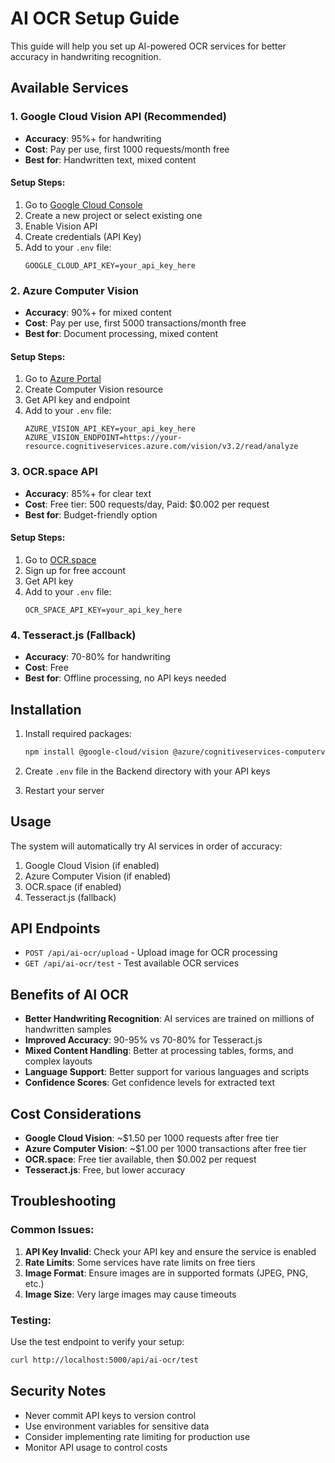 # AI OCR Setup Guide

This guide will help you set up AI-powered OCR services for better accuracy in handwriting recognition.

## Available Services

### 1. Google Cloud Vision API (Recommended)
- **Accuracy**: 95%+ for handwriting
- **Cost**: Pay per use, first 1000 requests/month free
- **Best for**: Handwritten text, mixed content

#### Setup Steps:
1. Go to [Google Cloud Console](https://console.cloud.google.com/)
2. Create a new project or select existing one
3. Enable Vision API
4. Create credentials (API Key)
5. Add to your `.env` file:
   ```
   GOOGLE_CLOUD_API_KEY=your_api_key_here
   ```

### 2. Azure Computer Vision
- **Accuracy**: 90%+ for mixed content
- **Cost**: Pay per use, first 5000 transactions/month free
- **Best for**: Document processing, mixed content

#### Setup Steps:
1. Go to [Azure Portal](https://portal.azure.com/)
2. Create Computer Vision resource
3. Get API key and endpoint
4. Add to your `.env` file:
   ```
   AZURE_VISION_API_KEY=your_api_key_here
   AZURE_VISION_ENDPOINT=https://your-resource.cognitiveservices.azure.com/vision/v3.2/read/analyze
   ```

### 3. OCR.space API
- **Accuracy**: 85%+ for clear text
- **Cost**: Free tier: 500 requests/day, Paid: $0.002 per request
- **Best for**: Budget-friendly option

#### Setup Steps:
1. Go to [OCR.space](https://ocr.space/ocrapi)
2. Sign up for free account
3. Get API key
4. Add to your `.env` file:
   ```
   OCR_SPACE_API_KEY=your_api_key_here
   ```

### 4. Tesseract.js (Fallback)
- **Accuracy**: 70-80% for handwriting
- **Cost**: Free
- **Best for**: Offline processing, no API keys needed

## Installation

1. Install required packages:
   ```bash
   npm install @google-cloud/vision @azure/cognitiveservices-computervision axios
   ```

2. Create `.env` file in the Backend directory with your API keys

3. Restart your server

## Usage

The system will automatically try AI services in order of accuracy:
1. Google Cloud Vision (if enabled)
2. Azure Computer Vision (if enabled)
3. OCR.space (if enabled)
4. Tesseract.js (fallback)

## API Endpoints

- `POST /api/ai-ocr/upload` - Upload image for OCR processing
- `GET /api/ai-ocr/test` - Test available OCR services

## Benefits of AI OCR

- **Better Handwriting Recognition**: AI services are trained on millions of handwritten samples
- **Improved Accuracy**: 90-95% vs 70-80% for Tesseract.js
- **Mixed Content Handling**: Better at processing tables, forms, and complex layouts
- **Language Support**: Better support for various languages and scripts
- **Confidence Scores**: Get confidence levels for extracted text

## Cost Considerations

- **Google Cloud Vision**: ~$1.50 per 1000 requests after free tier
- **Azure Computer Vision**: ~$1.00 per 1000 transactions after free tier
- **OCR.space**: Free tier available, then $0.002 per request
- **Tesseract.js**: Free, but lower accuracy

## Troubleshooting

### Common Issues:
1. **API Key Invalid**: Check your API key and ensure the service is enabled
2. **Rate Limits**: Some services have rate limits on free tiers
3. **Image Format**: Ensure images are in supported formats (JPEG, PNG, etc.)
4. **Image Size**: Very large images may cause timeouts

### Testing:
Use the test endpoint to verify your setup:
```bash
curl http://localhost:5000/api/ai-ocr/test
```

## Security Notes

- Never commit API keys to version control
- Use environment variables for sensitive data
- Consider implementing rate limiting for production use
- Monitor API usage to control costs
